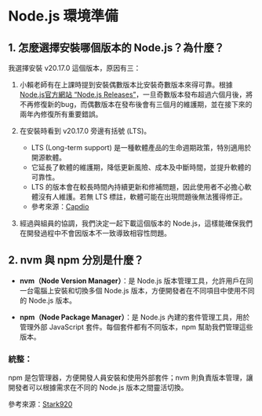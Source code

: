 # Node.js 環境準備

## 1. 怎麼選擇安裝哪個版本的 Node.js？為什麼？

我選擇安裝 v20.17.0 這個版本，原因有三：

1. 小賴老師有在上課時提到安裝偶數版本比安裝奇數版本來得可靠。根據 [Node.js官方網站 “Node.js Releases”](https://nodejs.org/en/about/previous-releases)，一旦奇數版本發布超過六個月後，將不再修復新的bug，而偶數版本在發布後會有三個月的維護期，並在接下來的兩年內修復所有重要錯誤。

2. 在安裝時看到 v20.17.0 旁邊有括號 (LTS)。  
   - LTS (Long-term support) 是一種軟體產品的生命週期政策，特別適用於開源軟體。  
   - 它延長了軟體的維護期，降低更新風險、成本及中斷時間，並提升軟體的可靠性。  
   - LTS 的版本會在較長時間內持續更新和修補問題，因此使用者不必擔心軟體沒有人維護。若無 LTS 標註，軟體可能在出現問題後無法獲得修正。  
   - 參考來源：[Capdio](https://www.capdio.com/programming-language/%E8%BB%9F%E9%AB%94%E9%96%8B%E7%99%BC%E7%9F%A5%E8%AD%98%E5%BA%AB/%E4%BB%80%E9%BA%BC%E6%98%AF%E8%BB%9F%E9%AB%94%E7%89%88%E7%9A%84-lts/)

3. 經過與組員的協調，我們決定一起下載這個版本的 Node.js，這樣能確保我們在開發過程中不會因版本不一致導致相容性問題。

## 2. nvm 與 npm 分別是什麼？

- **nvm（Node Version Manager）**：是 Node.js 版本管理工具，允許用戶在同一台電腦上安裝和切換多個 Node.js 版本，方便開發者在不同項目中使用不同的 Node.js 版本。

- **npm（Node Package Manager）**：是 Node.js 內建的套件管理工具，用於管理外部 JavaScript 套件。每個套件都有不同版本，npm 幫助我們管理這些版本。

### 統整：

npm 是包管理器，方便開發人員安裝和使用外部套件；nvm 則負責版本管理，讓開發者可以根據需求在不同的 Node.js 版本之間靈活切換。

參考來源：[Stark920](https://stark920.github.io/2022/02/21/nodejsStart/)
